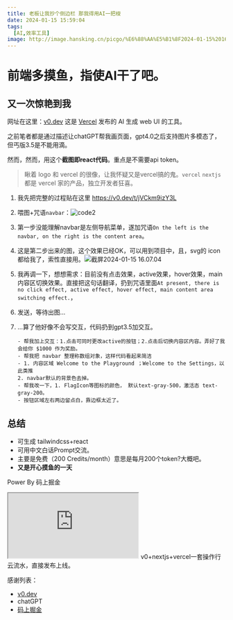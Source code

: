 ```yaml
---
title: 老板让我抄个侧边栏 那我得用AI一把梭
date: 2024-01-15 15:59:04
tags:
  [AI,效率工具]
image: http://image.hansking.cn/picgo/%E6%88%AA%E5%B1%8F2024-01-15%2016.07.04.png
---
```


# 前端多摸鱼，指使AI干了吧。

## 又一次惊艳到我

网址在这里：[v0.dev](https://v0.dev/) 这是 [Vercel](https://v2ex.com/t/974403?p=2) 发布的 AI 生成 web UI 的工具。

之前笔者都是通过描述让chatGPT帮我画页面，gpt4.0之后支持图片多模态了，但丐版3.5是不能用滴。

然而，然而，用这个**截图即react代码**。重点是不需要api token。

> 瞅着 logo 和 vercel 的很像，让我怀疑又是vercel搞的鬼。`vercel` `nextjs` 都是 vercel 家的产品，独立开发者狂喜。

1. 我先把完整的过程贴在这里 https://v0.dev/t/jVCkm9izY3L
1. 喂图+咒语`navbar`：![code2](http://image.hansking.cn/picgo/code2.png)
1. 第一步没能理解navbar是左侧导航菜单，遂加咒语`On the left is the navbar, on the right is the content area`。
1. 这是第二步出来的图，这个效果已经OK，可以用到项目中，且，svg的 icon 都给我了，索性直接用。![截屏2024-01-15 16.07.04](http://image.hansking.cn/picgo/%E6%88%AA%E5%B1%8F2024-01-15%2016.07.04.png)

5. 我再调一下，想想需求：目前没有点击效果，active效果，hover效果，main内容区切换效果。直接把这句话翻译，扔到咒语里面`At present, there is no click effect, active effect, hover effect, main content area switching effect.`，

6. 发送，等待出图...

7. ...算了他好像不会写交互，代码扔到gpt3.5加交互。

   ```
   - 帮我加上交互：1.点击可同时更改active的按钮；2.点击后切换内容区内容。弄好了我会给你 $1000 作为奖励。
   - 帮我把 navbar 整理称数组对象，这样代码看起来简洁
   - 1. 内容区域 Welcome to the Playground ；Welcome to the Settings，以此类推
   2. navbar默认的背景色去掉。
   - 帮我改一下，1. FlagIcon等图标的颜色， 默认text-gray-500，激活态 text-gray-200。
   - 按钮区域左右两边留点白，靠边框太近了。
   ```

## 总结

- 可生成 tailwindcss+react
- 可用中文白话Prompt交流。
- 主要是免费（200 Credits/month）意思是每月200个token?大概吧。
- **又是开心摸鱼的一天**

Power By 码上掘金 

  <iframe src="https://code.juejin.cn/pen/7324227038863179787"
    style={{width:'100%', height: '500px', border:0, borderRadius: '4px', overflow:'hidden'}}
    title="CSS 奇妙的头像特效"
  ></iframe>
v0+nextjs+vercel一套操作行云流水，直接发布上线。

感谢列表：

- [v0.dev](https://v0.dev/)
- chatGPT
- [码上掘金](https://code.juejin.cn/)
